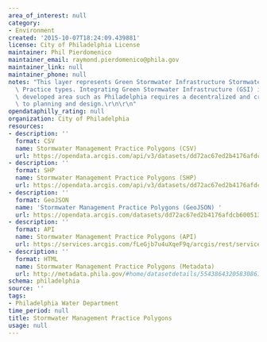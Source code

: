 ```yaml
---
area_of_interest: null
category:
- Environment
created: '2015-10-07T18:24:09.439881'
license: City of Philadelphia License
maintainer: Phil Pierdomenico
maintainer_email: raymond.pierdomenico@phila.gov
maintainer_link: null
maintainer_phone: null
notes: "This layer represents Green Stormwater Infrastructure Stormwater Management\
  \ Practice types. Integrating Green Stormwater Infrastructure (GSI) into a highly\
  \ developed area such as Philadelphia requires a decentralized and creative approach\
  \ to planning and design.\r\n\r\n"
opendataphilly_rating: null
organization: City of Philadelphia
resources:
- description: ''
  format: CSV
  name: Stormwater Management Practice Polygons (CSV)
  url: https://opendata.arcgis.com/api/v3/datasets/dd72ac67ed2b4176afdcb60051334c83_0/downloads/data?format=csv&spatialRefId=4326
- description: ''
  format: SHP
  name: Stormwater Management Practice Polygons (SHP)
  url: https://opendata.arcgis.com/api/v3/datasets/dd72ac67ed2b4176afdcb60051334c83_0/downloads/data?format=shp&spatialRefId=4326
- description: ''
  format: GeoJSON
  name: 'Stormwater Management Practice Polygons (GeoJSON) '
  url: https://opendata.arcgis.com/datasets/dd72ac67ed2b4176afdcb60051334c83_0.geojson
- description: ''
  format: API
  name: Stormwater Management Practice Polygons (API)
  url: https://services.arcgis.com/fLeGjb7u4uXqeF9q/arcgis/rest/services/GSI_SMP_TYPES/FeatureServer/0/query?outFields=*&where=1%3D1
- description: ''
  format: HTML
  name: Stormwater Management Practice Polygons (Metadata)
  url: http://metadata.phila.gov/#home/datasetdetails/5543864320583086178c4e6f/representationdetails/56eaddf28597748205e975da/
schema: philadelphia
source: ''
tags:
- Philadelphia Water Department
time_period: null
title: Stormwater Management Practice Polygons
usage: null
---
```


